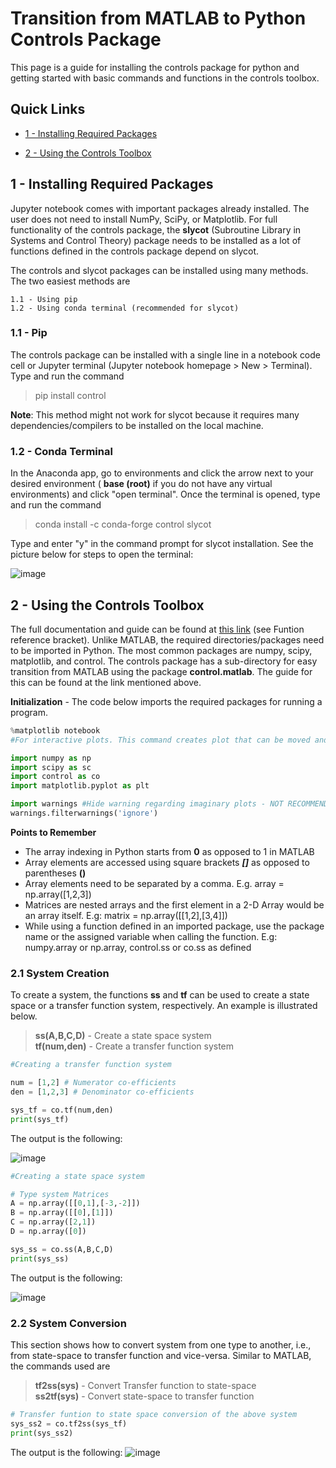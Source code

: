 # Transition from MATLAB to Python Controls Package

This page is a guide for installing the controls package for python and getting started with basic commands and functions in the controls toolbox.  

## Quick Links
- [1 - Installing Required Packages](#Installing-Required-Packages)  
    
- [2 - Using the Controls Toolbox](#Using-The-Controls-Toolbox)


<a name="Installing-Required-Packages"> </a> 
## 1 - Installing Required Packages

Jupyter notebook comes with important packages already installed. The user does not need to install NumPy, SciPy, or Matplotlib. For full functionality of the controls package, the **slycot** (Subroutine Library in Systems and Control Theory) package needs to be installed as a lot of functions defined in the controls package depend on slycot.

The controls and slycot packages can be installed using many methods. The two easiest methods are 

    1.1 - Using pip  
    1.2 - Using conda terminal (recommended for slycot)
    

### 1.1 - Pip

The controls package can be installed with a single line in a notebook code cell or Jupyter terminal (Jupyter notebook homepage > New > Terminal). Type and run the command 

>pip install control


**Note**: This method might not work for slycot because it requires many dependencies/compilers to be installed on the local machine. 


### 1.2 - Conda Terminal

In the Anaconda app, go to environments and click the arrow next to your desired environment ( **base (root)** if you do not have any virtual environments) and click "open terminal". Once the terminal is opened, type and run the command 
> conda install -c conda-forge control slycot

Type and enter "y" in the command prompt for slycot installation. See the picture below for steps to open the terminal: 


![image](https://user-images.githubusercontent.com/78013763/117369733-2f6f5280-ae7a-11eb-8f10-c432b331e14f.png)

<a name="Using-The-Controls-Toolbox"> </a> 
## 2 - Using the Controls Toolbox

The full documentation and guide can be found at [this link]( https://python-control.readthedocs.io/en/0.8.4/) (see Funtion reference bracket). Unlike MATLAB, the required directories/packages need to be imported in Python. The most common packages are numpy, scipy, matplotlib, and control. The controls package has a sub-directory for easy transition from MATLAB using the package **control.matlab**. The guide for this can be found at the link mentioned above. 

**Initialization** - The code below imports the required packages for running a program. 
```python
%matplotlib notebook 
#For interactive plots. This command creates plot that can be moved and shows x,y values when cursor is hovered on the plot. It can also be used for animations. %matplotlib inline just plots a pic of the graph.

import numpy as np
import scipy as sc
import control as co
import matplotlib.pyplot as plt

import warnings #Hide warning regarding imaginary plots - NOT RECOMMENDED for normal use
warnings.filterwarnings('ignore')
```

**Points to Remember**

- The array indexing in Python starts from **0** as opposed to 1 in MATLAB
- Array elements are accessed using square brackets ***[]*** as opposed to parentheses **()**
- Array elements need to be separated by a comma. E.g. array = np.array([1,2,3])
- Matrices are nested arrays and the first element in a 2-D Array would be an array itself. E.g: matrix = np.array([[1,2],[3,4]])
- While using a function defined in an imported package, use the package name or the assigned variable when calling the function. E.g: numpy.array or np.array, control.ss or co.ss as defined

### 2.1 System Creation 

To create a system, the functions **ss** and **tf** can be used to create a state space or a transfer function system, respectively. An example is illustrated below.
> **ss(A,B,C,D)** - Create a state space system  
> **tf(num,den)** - Create a transfer function system

```python
#Creating a transfer function system

num = [1,2] # Numerator co-efficients
den = [1,2,3] # Denominator co-efficients

sys_tf = co.tf(num,den)
print(sys_tf)
```

The output is the following:

![image](https://user-images.githubusercontent.com/78013763/117370557-68f48d80-ae7b-11eb-89d2-c1d9eaa73ef1.png)

```python
#Creating a state space system 

# Type system Matrices
A = np.array([[0,1],[-3,-2]])
B = np.array([[0],[1]])
C = np.array([2,1])
D = np.array([0])

sys_ss = co.ss(A,B,C,D)
print(sys_ss)
```
The output is the following:

![image](https://user-images.githubusercontent.com/78013763/117370935-f46e1e80-ae7b-11eb-831e-a78175282f3f.png)

### 2.2 System Conversion 

This section shows how to convert system from one type to another, i.e., from state-space to transfer function and vice-versa. Similar to MATLAB, the commands used are 
> **tf2ss(sys)** - Convert Transfer function to state-space  
> **ss2tf(sys)** - Convert state-space to transfer function

```python
# Transfer funtion to state space conversion of the above system
sys_ss2 = co.tf2ss(sys_tf)
print(sys_ss2)
```
The output is the following:
![image](https://user-images.githubusercontent.com/78013763/117371094-313a1580-ae7c-11eb-80b3-a70afd926961.png)

